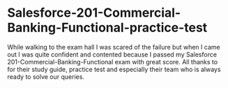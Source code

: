 # Salesforce-201-Commercial-Banking-Functional-practice-test
While walking to the exam hall I was scared of the failure but when I came out I was quite confident and contented because I passed my Salesforce 201-Commercial-Banking-Functional exam with great score. All thanks to for their study guide, practice test and especially their team who is always ready to solve our queries.

